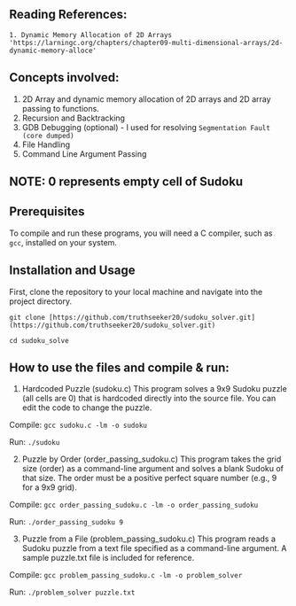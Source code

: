 ## Reading References:

    1. Dynamic Memory Allocation of 2D Arrays
    'https://larningc.org/chapters/chapter09-multi-dimensional-arrays/2d-dynamic-memory-alloce'

## Concepts involved:

1. 2D Array and dynamic memory allocation of 2D arrays and 2D array passing to functions.
2. Recursion and Backtracking
3. GDB Debugging (optional) - I used for resolving `Segmentation Fault (core dumped)`
4. File Handling
5. Command Line Argument Passing

## NOTE: 0 represents empty cell of Sudoku

## Prerequisites

To compile and run these programs, you will need a C compiler, such as `gcc`, installed on your system.

## Installation and Usage

First, clone the repository to your local machine and navigate into the project directory.

`git clone [https://github.com/truthseeker20/sudoku_solver.git](https://github.com/truthseeker20/sudoku_solver.git)`

`cd sudoku_solve`

## How to use the files and compile & run:

1. Hardcoded Puzzle (sudoku.c)
This program solves a 9x9 Sudoku puzzle (all cells are 0) that is hardcoded directly into the source file. You can edit the code to change the puzzle.

Compile:
`gcc sudoku.c -lm -o sudoku`

Run:
`./sudoku`

2. Puzzle by Order (order_passing_sudoku.c)
This program takes the grid size (order) as a command-line argument and solves a blank Sudoku of that size. The order must be a positive perfect square number (e.g., 9 for a 9x9 grid).

Compile:
`gcc order_passing_sudoku.c -lm -o order_passing_sudoku`

Run:
`./order_passing_sudoku 9`

3. Puzzle from a File (problem_passing_sudoku.c)
This program reads a Sudoku puzzle from a text file specified as a command-line argument. A sample puzzle.txt file is included for reference.

Compile:
`gcc problem_passing_sudoku.c -lm -o problem_solver`

Run:
`./problem_solver puzzle.txt`

   
